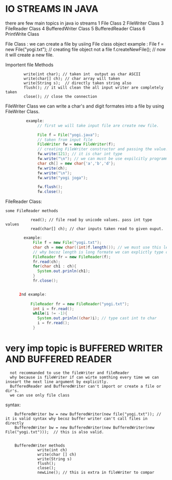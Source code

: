 # IO STREAMS IN JAVA
  there are few main topics in java io streams
        1 File  Class
        2 FileWriter Class
        3 FileReader Class
        4 BufferedWriter Class
        5 BufferedReader Class
        6 PrintWrite Class

File Class :
        we can create a file by usiing File class object
        example : 
                  File f = new File("yogi.txt");
                  // creating file object not a file
                  f.createNewFile(); // now it will create a new file.

  Importent file Methods

            write(int char); // taken int  output as char ASCII
            write(char[] ch); // char array will taken
            write(String s);  // directly taken string also
            flush(); // it will clean the all input writer are completely taken
            close(); // close the connection

FileWriter Class
         we can write a char's and digit formates into a file by using FileWriter Class.
```java
         example: 
              // first we will take input file are create new file.

              File f = File("yogi.java");
              // taken from input file 
              FileWriter fw = new FileWriter(f);
              // creating FileWriter constructor and passing the value.
              fw.write(121); // it is char int type
              fw.write("\n"); // we can must be use expilcitly programmer will given the next line agrument
              char ch[] = new char{'a','b','d'};
              fw.write(ch);
              fw.write("\n");
              fw.write("yogi joga");

              fw.flush();
              fw.close();
```

FileReader Class:
    
    some FileReader methods
               
               read(); // file read by unicode values. pass int type values
               read(char[] ch); // char inputs taken read to given ouput.


```java
        example:
            File f = new File("yogi.txt");
            char ch = new char((int)f.length()); // we must use this length method 
            // why becoz length is long formate we can explictly type casted into int type.
            FileReader fr = new FileReader(f);
            fr.read(ch);
            for(char ch1 : ch){
              System.out.prinln(ch1);
            }
            fr.close();


      2nd example:
           
           FileReader fr = new FileReader("yogi.txt");
            int i = fr.read();
            while(i != -1){
              System.out.prinln((char)i); // type cast int to char
              i = fr.read();
            }
```


# very imp topic is BUFFERED WRITER AND BUFFERED READER

      not recommanded to use the fileWriter and fileReader
      why because is fileWriter if can wirte somthing every time we can inseart the next line argument by explicitly.
      BufferedReader and BufferedWriter can't import or create a file or dir's.
      we can use only file class

  syntax:

        BufferedWriter bw = new BufferedWriter(new file("yogi.txt")); // it is valid syntax why becoz buffer writer can't call files in directly
        BufferedWriter bw = new BufferedWriter(new BufferedWriter(new File("yogi.txt")));  // this is also valid.


        BufferedWriter methods
                  write(int ch)
                  write(char [] ch)
                  write(String s)
                  flush();
                  close();
                  newLine(); // this is extra in fileWriter to compar

```java
       
```